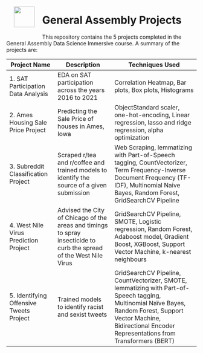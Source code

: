 
<img src="http://imgur.com/1ZcRyrc.png" style="float: left; margin: 20px; height: 55px">

# General Assembly Projects

This repository contains the 5 projects completed in the General Assembly Data Science Immersive course. A summary of the projects are:

|Project Name| Description | Techniques Used |
|---|---|---|
|1. SAT Participation Data Analysis| EDA on SAT participation across the years 2016 to 2021| Correlation Heatmap, Bar plots, Box plots, Histograms
|2. Ames Housing Sale Price Project| Predicting the Sale Price of houses in Ames, Iowa| ObjectStandard scaler, one-hot-encoding, Linear regression, lasso and ridge regression, alpha optimization
|3. Subreddit Classification Project| Scraped r/tea and r/coffee and trained models to identify the source of a given submission| Web Scraping, lemmatizing with Part-of-Speech tagging, CountVectorizer, Term Frequency-Inverse Document Frequency (TF-IDF), Multinomial Naive Bayes, Random Forest, GridSearchCV Pipeline
|4. West Nile Virus Prediction Project| Advised the City of Chicago of the areas and timings to spray insecticide to curb the spread of the West Nile Virus| GridSearchCV Pipeline, SMOTE, Logistic regression, Random Forest, Adaboost model, Gradient Boost, XGBoost, Support Vector Machine, k-nearest neighbours
|5. Identifying Offensive Tweets Project| Trained models to identify racist and sexist tweets| GridSearchCV Pipeline, CountVectorizer, SMOTE, lemmatizing with Part-of-Speech tagging, Multinomial Naïve Bayes, Random Forest, Support Vector Machine, Bidirectional Encoder Representations from Transformers (BERT)